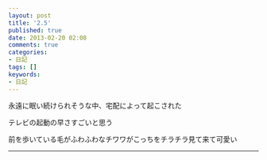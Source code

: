 ```yaml
---
layout: post
title: '2.5'
published: true
date: 2013-02-20 02:08
comments: true
categories:
- 日記
tags: []
keywords:
- 日記
---
```

永遠に眠い続けられそうな中、宅配によって起こされた

テレビの起動の早さすごいと思う

前を歩いている毛がふわふわなチワワがこっちをチラチラ見て来て可愛い

---

